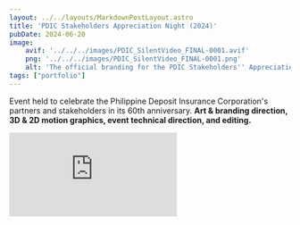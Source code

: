 ```yaml
---
layout: ../../layouts/MarkdownPostLayout.astro
title: 'PDIC Stakeholders Appreciation Night (2024)'
pubDate: 2024-06-20
image:
    avif: '../../../images/PDIC_SilentVideo_FINAL-0001.avif'
    png: '../../../images/PDIC_SilentVideo_FINAL-0001.png'
    alt: 'The official branding for the PDIC Stakeholders'' Appreciation Night. It features a stylized, flowing infinity symbol in blue and yellow, with the event title and the tagline "Trust Through Time" on a dark, abstract background.'
tags: ["portfolio"]
---
```

Event held to celebrate the Philippine Deposit Insurance Corporation's partners and stakeholders in its 60th anniversary. **Art & branding direction, 3D & 2D motion graphics, event technical direction, and editing.**


<div class="video-container">
  <iframe src="https://www.youtube-nocookie.com/embed/pgkp7ubQM6k?si=wVWzSnR4eummeHA9" 
          title="YouTube video player" 
          frameborder="0" 
          allow="accelerometer; autoplay; clipboard-write; encrypted-media; gyroscope; picture-in-picture; web-share" 
          referrerpolicy="strict-origin-when-cross-origin" 
          allowfullscreen></iframe>
</div>